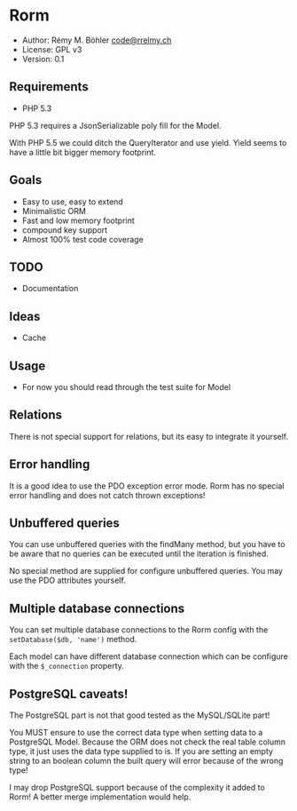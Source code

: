 Rorm
====
 - Author: Rémy M. Böhler <code@rrelmy.ch>
 - License: GPL v3
 - Version: 0.1

Requirements
------------
 - PHP 5.3

PHP 5.3 requires a JsonSerializable poly fill for the Model.

With PHP 5.5 we could ditch the QueryIterator and use yield.
Yield seems to have a little bit bigger memory footprint.

Goals
-----
 - Easy to use, easy to extend
 - Minimalistic ORM
 - Fast and low memory footprint
 - compound key support
 - Almost 100% test code coverage

TODO
----
 - Documentation

Ideas
-----
 - Cache

Usage
-----
 - For now you should read through the test suite for Model

Relations
---------
There is not special support for relations, but its easy to integrate it yourself.

Error handling
--------------
It is a good idea to use the PDO exception error mode.
Rorm has no special error handling and does not catch thrown exceptions!

Unbuffered queries
------------------
You can use unbuffered queries with the findMany method, but you have to be aware that
no queries can be executed until the iteration is finished.

No special method are supplied for configure unbuffered queries. You may use the PDO attributes yourself.

Multiple database connections
-----------------------------

You can set multiple database connections to the Rorm config with the ```setDatabase($db, 'name')``` method.

Each model can have different database connection which can be configure with the ```$_connection``` property.

PostgreSQL caveats!
-------------------
The PostgreSQL part is not that good tested as the MySQL/SQLite part!

You MUST ensure to use the correct data type when setting data to a PostgreSQL Model.
Because the ORM does not check the real table column type, it just uses the data type supplied to is.
If you are setting an empty string to an boolean column the built query will error because of the wrong type!

I may drop PostgreSQL support because of the complexity it added to Rorm!
A better merge implementation would help.
